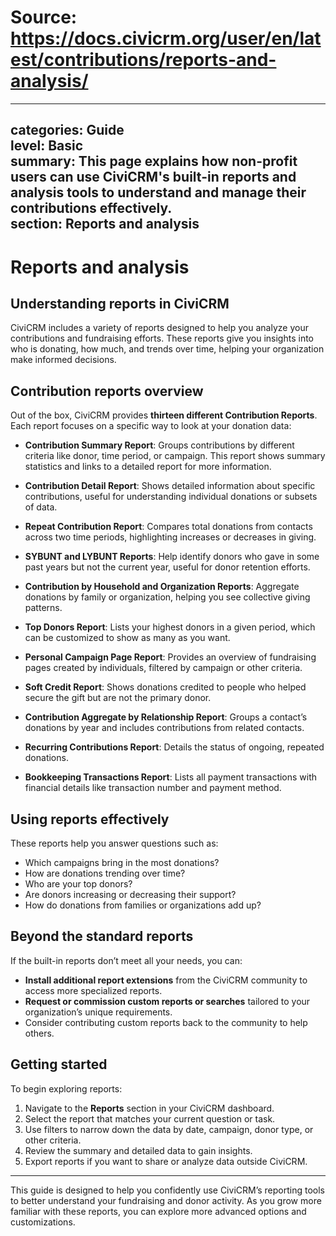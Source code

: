 # Source: https://docs.civicrm.org/user/en/latest/contributions/reports-and-analysis/

---
categories: Guide  
level: Basic  
summary: This page explains how non-profit users can use CiviCRM's built-in reports and analysis tools to understand and manage their contributions effectively.  
section: Reports and analysis  
---

# Reports and analysis

## Understanding reports in CiviCRM

CiviCRM includes a variety of reports designed to help you analyze your contributions and fundraising efforts. These reports give you insights into who is donating, how much, and trends over time, helping your organization make informed decisions.

## Contribution reports overview

Out of the box, CiviCRM provides **thirteen different Contribution Reports**. Each report focuses on a specific way to look at your donation data:

- **Contribution Summary Report**: Groups contributions by different criteria like donor, time period, or campaign. This report shows summary statistics and links to a detailed report for more information.

- **Contribution Detail Report**: Shows detailed information about specific contributions, useful for understanding individual donations or subsets of data.

- **Repeat Contribution Report**: Compares total donations from contacts across two time periods, highlighting increases or decreases in giving.

- **SYBUNT and LYBUNT Reports**: Help identify donors who gave in some past years but not the current year, useful for donor retention efforts.

- **Contribution by Household and Organization Reports**: Aggregate donations by family or organization, helping you see collective giving patterns.

- **Top Donors Report**: Lists your highest donors in a given period, which can be customized to show as many as you want.

- **Personal Campaign Page Report**: Provides an overview of fundraising pages created by individuals, filtered by campaign or other criteria.

- **Soft Credit Report**: Shows donations credited to people who helped secure the gift but are not the primary donor.

- **Contribution Aggregate by Relationship Report**: Groups a contact’s donations by year and includes contributions from related contacts.

- **Recurring Contributions Report**: Details the status of ongoing, repeated donations.

- **Bookkeeping Transactions Report**: Lists all payment transactions with financial details like transaction number and payment method.

## Using reports effectively

These reports help you answer questions such as:

- Which campaigns bring in the most donations?  
- How are donations trending over time?  
- Who are your top donors?  
- Are donors increasing or decreasing their support?  
- How do donations from families or organizations add up?

## Beyond the standard reports

If the built-in reports don’t meet all your needs, you can:

- **Install additional report extensions** from the CiviCRM community to access more specialized reports.  
- **Request or commission custom reports or searches** tailored to your organization’s unique requirements.  
- Consider contributing custom reports back to the community to help others.

## Getting started

To begin exploring reports:

1. Navigate to the **Reports** section in your CiviCRM dashboard.  
2. Select the report that matches your current question or task.  
3. Use filters to narrow down the data by date, campaign, donor type, or other criteria.  
4. Review the summary and detailed data to gain insights.  
5. Export reports if you want to share or analyze data outside CiviCRM.

---

This guide is designed to help you confidently use CiviCRM’s reporting tools to better understand your fundraising and donor activity. As you grow more familiar with these reports, you can explore more advanced options and customizations.
